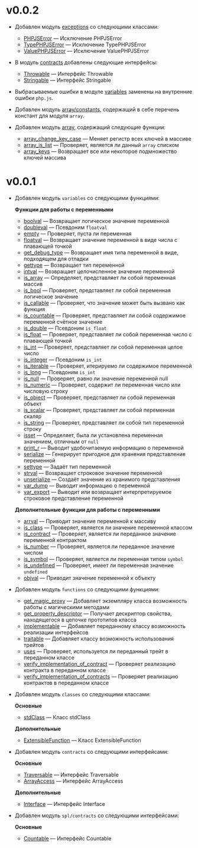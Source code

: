 # v0.0.2

-   Добавлен модуль [exceptions](./docs/langref/exceptions.md) со следующими классами:

    -   [PHPJSError](./docs/langref/exceptions/PHPJSError.md) &mdash; Исключение PHPJSError
    -   [TypePHPJSError](./docs/langref/exceptions/TypePHPJSError.md) &mdash; Исключение
        TypePHPJSError
    -   [ValuePHPJSError](./docs/langref/exceptions/ValuePHPJSError.md) &mdash; Исключение
        ValuePHPJSError

-   В модуль [contracts](./docs/langref/interfaces.md) добавлены следующие интерфейсы:

    -   [Throwable](./docs/langref/interfaces/base/Throwable.md) &mdash; Интерфейс Throwable
    -   [Stringable](./docs/langref/interfaces/base/Stringable.md) &mdash; Интерфейс Stringable

-   Выбрасываемые ошибки в модуле [variables](./docs/funcref/vartype/var.md) заменены на внутренние
    ошибки `php.js`.

-   Добавлен модуль [array/constants](./docs/funcref/vartype/array/constants.md), содержащий в себе
    перечень констант для модуля `array`.

-   Добавлен модуль [array](./docs/funcref/vartype/array.md), содержащий следующие функции:

    -   [array_change_key_case](./docs/funcref/vartype/array/func/array_change_key_case.md) &mdash;
        Меняет регистр всех ключей в массиве
    -   [array_is_list](./docs/funcref/vartype/array/func/array_is_list.md) &mdash; Проверяет,
        является ли данный `array` списком
    -   [array_keys](./docs/funcref/vartype/array/func/array_keys.md) &mdash; Возвращает все или
        некоторое подмножество ключей массива

# v0.0.1

-   Добавлен модуль `variables` со следующими функциями:

    **Функции для работы с переменными**

    -   [boolval](./docs/funcref/vartype/var/func/boolval.md) &mdash; Возвращает логическое значение
        переменной
    -   [doubleval](./docs/funcref/vartype/var/func/doubleval.md) &mdash; Псевдоним `floatval`
    -   [empty](./docs/funcref/vartype/var/func/empty.md) &mdash; Проверяет, пуста ли переменная
    -   [floatval](./docs/funcref/vartype/var/func/floatval.md) &mdash; Возвращает значение
        переменной в виде числа с плавающей точкой
    -   [get_debug_type](./docs/funcref/vartype/var/func/get_debug_type.md) &mdash; Возвращает имя
        типа переменной в виде, подходящем для отладки
    -   [gettype](./docs/funcref/vartype/var/func/gettype.md) &mdash; Возвращает тип переменной
    -   [intval](./docs/funcref/vartype/var/func/intval.md) &mdash; Возвращает целочисленное
        значение переменной
    -   [is_array](./docs/funcref/vartype/var/func/is_array.md) &mdash; Определяет, представляет ли
        собой переменная массив
    -   [is_bool](./docs/funcref/vartype/var/func/is_bool.md) &mdash; Проверяет, представляет ли
        собой переменная логическое значение
    -   [is_callable](./docs/funcref/vartype/var/func/is_callable.md) &mdash; Проверяет, что
        значение может быть вызвано как функция
    -   [is_countable](./docs/funcref/vartype/var/func/is_countable.md) &mdash; Проверяет,
        представляет ли собой содержимое переменной счётное значение
    -   [is_double](./docs/funcref/vartype/var/func/is_double.md) &mdash; Псевдоним `is_float`
    -   [is_float](./docs/funcref/vartype/var/func/is_float.md) &mdash; Проверяет, представляет ли
        собой переменная число с плавающей точкой
    -   [is_int](./docs/funcref/vartype/var/func/is_int.md) &mdash; Проверяет, представляет ли собой
        переменная целое число
    -   [is_integer](./docs/funcref/vartype/var/func/is_integer.md) &mdash; Псевдоним `is_int`
    -   [is_iterable](./docs/funcref/vartype/var/func/is_iterable.md) &mdash; Проверяет, итерируемо
        ли содержимое переменной
    -   [is_long](./docs/funcref/vartype/var/func/is_long.md) &mdash; Псевдоним `is_int`
    -   [is_null](./docs/funcref/vartype/var/func/is_null.md) &mdash; Проверяет, равно ли значение
        переменной null
    -   [is_numeric](./docs/funcref/vartype/var/func/is_numeric.md) &mdash; Проверяет, содержит ли
        переменная число или числовую строку
    -   [is_object](./var/func/is_object.md) &mdash; Проверяет, представляет ли собой переменная
        объект
    -   [is_scalar](./docs/funcref/vartype/var/func/is_scalar.md) &mdash; Проверяет, представляет ли
        собой переменная скаляр
    -   [is_string](./docs/funcref/vartype/var/func/is_string.md) &mdash; Проверяет, представляет ли
        собой тип переменной строку
    -   [isset](./docs/funcref/vartype/var/func/isset.md) &mdash; Определяет, была ли установлена
        переменная значением, отличным от `null`
    -   [print_r](./docs/funcref/vartype/var/func/print_r.md) &mdash; Выводит удобочитаемую
        информацию о переменной
    -   [serialize](./docs/funcref/vartype/var/func/serialize.md) &mdash; Генерирует пригодное для
        хранения представление переменной
    -   [settype](./docs/funcref/vartype/var/func/settype.md) &mdash; Задаёт тип переменной
    -   [strval](./docs/funcref/vartype/var/func/strval.md) &mdash; Возвращает строковое значение
        переменной
    -   [unserialize](./docs/funcref/vartype/var/func/unserialize.md) &mdash; Создаёт значение из
        хранимого представления
    -   [var_dump](./docs/funcref/vartype/var/func/var_dump.md) &mdash; Выводит информацию о
        переменной
    -   [var_export](./docs/funcref/vartype/var/func/var_export.md) &mdash; Выводит или возвращает
        интерпретируемое строковое представление переменной

    **Дополнительные функции для работы с переменными**

    -   [arrval](./docs/funcref/vartype/var/other/arrval.md) &mdash; Приводит значение переменной к
        массиву
    -   [is_class](./docs/funcref/vartype/var/other/is_class.md) &mdash; Проверяет, является ли
        значение переменной классом
    -   [is_contract](./docs/funcref/vartype/var/other/is_contract.md) &mdash; Проверяет, является
        ли переданное значение переменной контрактом
    -   [is_number](./docs/funcref/vartype/var/other/is_number.md) &mdash; Проверяет, является ли
        переданное значение числом
    -   [is_symbol](./docs/funcref/vartype/var/other/is_symbol.md) &mdash; Проверяет, является ли
        переменная типом `symbol`
    -   [is_undefined](./docs/funcref/vartype/var/other/is_undefined.md) &mdash; Проверяет, имеет ли
        переменная значение `undefined`
    -   [objval](./docs/funcref/vartype/var/other/objval.md) &mdash; Приводит значение переменной к
        объекту

-   Добавлен модуль `functions` со следующими функциями:

    -   [get_magic_proxy](./docs/funcref/vartype/other/get_magic_proxy.md) &mdash; Добавляет
        экземпляру класса возможность работы с магическими методами
    -   [get_property_descriptor](./docs/funcref/vartype/other/get_property_descriptor.md) &mdash;
        Получает дескриптор свойства, находящегося в цепочке прототипов класса
    -   [implementable](./docs/funcref/vartype/other/implementable.md) &mdash; Добавляет переданному
        классу возможность реализации интерфейсов
    -   [traitable](./docs/funcref/vartype/other/traitable.md) &mdash; Добавляет классу возможность
        использования трейтов
    -   [uses](./docs/funcref/vartype/other/uses.md) &mdash; Проверяет, используется ли переданный
        трейт в переданном классе
    -   [verify_implementation_of_contract](./docs/funcref/vartype/other/verify_implementation_of_contract.md)
        &mdash; Проверяет реализацию контракта в переданном классе
    -   [verify_implementation_of_contracts](./docs/funcref/vartype/other/verify_implementation_of_contracts.md)
        &mdash; Проверяет реализацию контрактов в переданном классе

-   Добавлен модуль `classes` со следующими классами:

    **Основные**

    -   [stdClass](./docs/langref/interfaces/base/stdClass.md) &mdash; Класс stdClass

    **Дополнительные**

    -   [ExtensibleFunction](./docs/langref/interfaces/other/ExtensibleFunction.md) &mdash; Класс
        ExtensibleFunction

-   Добавлен модуль `contracts` со следующими интерфейсами:

    **Основные**

    -   [Traversable](./docs/langref/interfaces/base/Traversable.md) &mdash; Интерфейс Traversable
    -   [ArrayAccess](./docs/langref/interfaces/base/ArrayAccess.md) &mdash; Интерфейс ArrayAccess

    **Дополнительные**

    -   [Interface](./docs/langref/interfaces/other/Interface.md) &mdash; Интерфейс Interface

-   Добавлен модуль `spl/contracts` со следующими интерфейсами:

    **Основные**

    -   [Countable](./docs/funcref/other/spl/interfaces/Countable.md) &mdash; Интерфейс Countable
